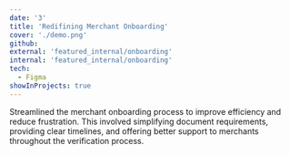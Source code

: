 ```yaml
---
date: '3'
title: 'Redifining Merchant Onboarding'
cover: './demo.png'
github: 
external: 'featured_internal/onboarding'
internal: 'featured_internal/onboarding'
tech:
  - Figma
showInProjects: true
---
```


Streamlined the merchant onboarding process to improve efficiency and reduce frustration. This involved simplifying document requirements, providing clear timelines, and offering better support to merchants throughout the verification process.